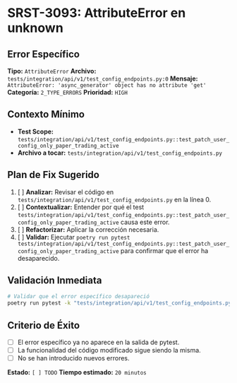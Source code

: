 # SRST-3093: AttributeError en unknown

## Error Específico
**Tipo:** `AttributeError`
**Archivo:** `tests/integration/api/v1/test_config_endpoints.py:0`
**Mensaje:** `AttributeError: 'async_generator' object has no attribute 'get'`
**Categoría:** `2_TYPE_ERRORS`
**Prioridad:** `HIGH`

## Contexto Mínimo
- **Test Scope:** `tests/integration/api/v1/test_config_endpoints.py::test_patch_user_config_only_paper_trading_active`
- **Archivo a tocar:** `tests/integration/api/v1/test_config_endpoints.py`

## Plan de Fix Sugerido
1. [ ] **Analizar:** Revisar el código en `tests/integration/api/v1/test_config_endpoints.py` en la línea 0.
2. [ ] **Contextualizar:** Entender por qué el test `tests/integration/api/v1/test_config_endpoints.py::test_patch_user_config_only_paper_trading_active` causa este error.
3. [ ] **Refactorizar:** Aplicar la corrección necesaria.
4. [ ] **Validar:** Ejecutar `poetry run pytest tests/integration/api/v1/test_config_endpoints.py::test_patch_user_config_only_paper_trading_active` para confirmar que el error ha desaparecido.

## Validación Inmediata
```bash
# Validar que el error específico desapareció
poetry run pytest -k "tests/integration/api/v1/test_config_endpoints.py::test_patch_user_config_only_paper_trading_active" -v
```

## Criterio de Éxito
- [ ] El error específico ya no aparece en la salida de pytest.
- [ ] La funcionalidad del código modificado sigue siendo la misma.
- [ ] No se han introducido nuevos errores.

**Estado:** `[ ] TODO`
**Tiempo estimado:** `20 minutos`
